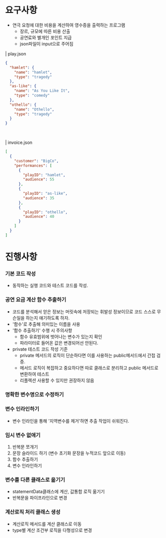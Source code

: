 # 요구사항
* 연극 요청에 대한 비용을 계산하여 영수증을 출력하는 프로그램
  * 장르, 규모에 따른 비용 산출
  * 공연료와 별개인 포인트 지급
  * json파일이 input으로 주어짐

| play.json
```json
{
  "hamlet": {
    "name": "hamlet",
    "type": "tragedy"
  },
  "as-like": {
    "name": "As You Like It",
    "type": "comedy"
  },
  "othello": {
    "name": "Othello",
    "type": "tragedy"
  }
}
```
<br>

| invoice.json
```json
[
  {
    "customer": "BigCo",
    "performances": [
      {
        "playID": "hamlet",
        "audience": 55
      },
      {
        "playID": "as-like",
        "audience": 35
      },
      {
        "playID": "othello",
        "audience": 40
      }
    ]
  }
]
```
# 진행사항
### 기본 코드 작성
* 동작하는 실행 코드와 테스트 코드를 작성.
### 공연 요금 계산 함수 추출하기
* 코드를 분석해서 얻은 정보는 머릿속에 저장되는 휘발성 정보이므로 코드 스스로 무슨일을 하는지 얘기하도록 하자.
* '함수'로 추출해 의미있는 이름을 사용
* '함수 추출하기' 수행 시 주의사항
  * 함수 유효범위에 벗어나는 변수가 있는지 확인
  * 파라미터로 들어온 값은 변경되어선 안된다.
* private 테스트 코드 작성 기준
  * private 메서드의 로직이 단순하다면 이를 사용하는 public메서드에서 간접 검증.
  * 메서드 로직이 복잡하고 중요하다면 따로 클래스로 분리하고 public 메서드로 변환하여 테스트
  * 리플렉션 사용할 수 있지만 권장하지 않음
### 명확한 변수명으로 수정하기
### 변수 인라인하기
* 변수 인라인을 통해 '지역변수를 제거'하면 추출 작업이 쉬워진다.
### 임시 변수 없애기
1. 반복문 쪼개기
2. 문장 슬라이드 하기 (변수 초기화 문장을 누적코드 앞으로 이동)
3. 함수 추출하기
4. 변수 인라인하기
### 변수를 다른 클래스로 옮기기
* statementData클래스에 계산, 값통합 로직 옮기기
* 반복문을 파이프라인으로 변경
### 계산로직 처리 클래스 생성
* 계산로직 메서드를 계산 클래스로 이동
* type별 계산 조건부 로직을 다형성으로 변경


